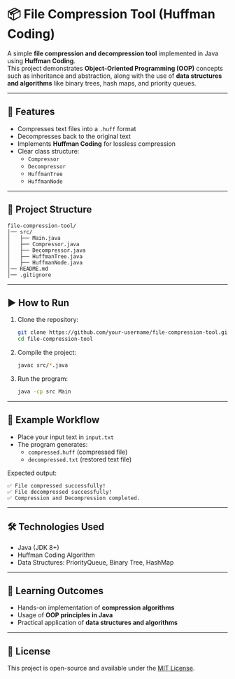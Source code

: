 # 📦 File Compression Tool (Huffman Coding)

A simple **file compression and decompression tool** implemented in Java using **Huffman Coding**.  
This project demonstrates **Object-Oriented Programming (OOP)** concepts such as inheritance and abstraction, along with the use of **data structures and algorithms** like binary trees, hash maps, and priority queues.

---

## 🚀 Features
- Compresses text files into a `.huff` format
- Decompresses back to the original text
- Implements **Huffman Coding** for lossless compression
- Clear class structure:
  - `Compressor`
  - `Decompressor`
  - `HuffmanTree`
  - `HuffmanNode`

---

## 📂 Project Structure
```
file-compression-tool/
│── src/
│   ├── Main.java
│   ├── Compressor.java
│   ├── Decompressor.java
│   ├── HuffmanTree.java
│   ├── HuffmanNode.java
│── README.md
│── .gitignore
```

---

## ▶️ How to Run
1. Clone the repository:
   ```bash
   git clone https://github.com/your-username/file-compression-tool.git
   cd file-compression-tool
   ```

2. Compile the project:
   ```bash
   javac src/*.java
   ```

3. Run the program:
   ```bash
   java -cp src Main
   ```

---

## 📌 Example Workflow
- Place your input text in `input.txt`  
- The program generates:
  - `compressed.huff` (compressed file)
  - `decompressed.txt` (restored text file)  

Expected output:
```
✅ File compressed successfully!
✅ File decompressed successfully!
✅ Compression and Decompression completed.
```

---

## 🛠️ Technologies Used
- Java (JDK 8+)
- Huffman Coding Algorithm
- Data Structures: PriorityQueue, Binary Tree, HashMap

---

## 📖 Learning Outcomes
- Hands-on implementation of **compression algorithms**
- Usage of **OOP principles in Java**
- Practical application of **data structures and algorithms**

---

## 📜 License
This project is open-source and available under the [MIT License](LICENSE).
